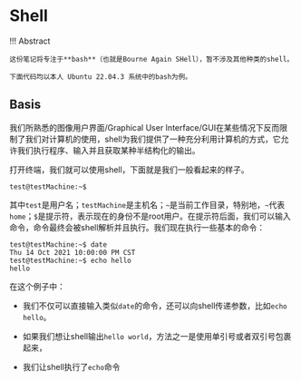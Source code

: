 # Shell

!!! Abstract
    
    这份笔记将专注于**bash**（也就是Bourne Again SHell），暂不涉及其他种类的shell。

    下面代码均以本人 Ubuntu 22.04.3 系统中的bash为例。

## Basis

我们所熟悉的图像用户界面/Graphical User Interface/GUI在某些情况下反而限制了我们对计算机的使用，shell为我们提供了一种充分利用计算机的方式，它允许我们执行程序、输入并且获取某种半结构化的输出。

打开终端，我们就可以使用shell，下面就是我们一般看起来的样子。

```shell
test@testMachine:~$
```

其中`test`是用户名；`testMachine`是主机名；`~`是当前工作目录，特别地，`~`代表`home`；`$`是提示符，表示现在的身份不是root用户。在提示符后面，我们可以输入命令，命令最终会被shell解析并且执行。我们现在执行一些基本的命令：

```shell
test@testMachine:~$ date
Thu 14 Oct 2021 10:00:00 PM CST
test@testMachine:~$ echo hello
hello
```

在这个例子中：

- 我们不仅可以直接输入类似`date`的命令，还可以向shell传递参数，比如`echo hello`。

- 如果我们想让shell输出`hello world`，方法之一是使用单引号或者双引号包裹起来，

- 我们让shell执行了`echo`命令 



